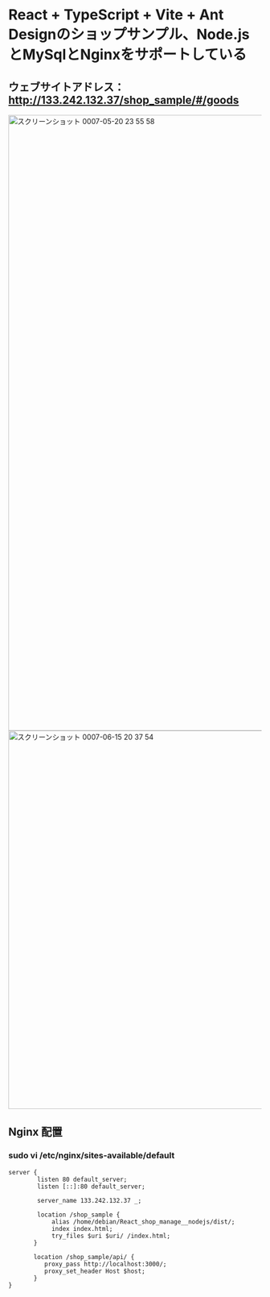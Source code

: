 # React + TypeScript + Vite + Ant Designのショップサンプル、Node.jsとMySqlとNginxをサポートしている
## ウェブサイトアドレス： http://133.242.132.37/shop_sample/#/goods
<img width="1222" alt="スクリーンショット 0007-05-20 23 55 58" src="https://github.com/user-attachments/assets/69028c70-d900-4229-9697-cd2de3d720f5" />
<img width="751" alt="スクリーンショット 0007-06-15 20 37 54" src="https://github.com/user-attachments/assets/f0856ed5-2ba8-452c-93eb-a1c92746498f" />

## Nginx 配置
### sudo vi /etc/nginx/sites-available/default
```
server {
        listen 80 default_server;
        listen [::]:80 default_server;

        server_name 133.242.132.37 _;

        location /shop_sample {
            alias /home/debian/React_shop_manage__nodejs/dist/;
            index index.html;
            try_files $uri $uri/ /index.html;
       }

       location /shop_sample/api/ {
          proxy_pass http://localhost:3000/;
          proxy_set_header Host $host;
       }
}
```
